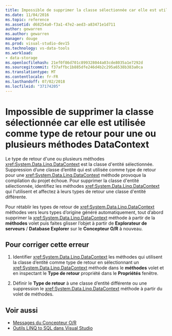 ```yaml
---
title: Impossible de supprimer la classe sélectionnée car elle est utilisée comme type de retour pour une ou plusieurs méthodes DataContext
ms.date: 11/04/2016
ms.topic: reference
ms.assetid: d68254a0-f3a1-47e2-aed3-a83471e1d711
author: gewarren
ms.author: gewarren
manager: douge
ms.prod: visual-studio-dev15
ms.technology: vs-data-tools
ms.workload:
- data-storage
ms.openlocfilehash: 21ef0f86d701c899328044a03cde8035a1e7292d
ms.sourcegitcommit: f37affbc1b885dfe246d4b2c295a6538b383a0ca
ms.translationtype: MT
ms.contentlocale: fr-FR
ms.lasthandoff: 07/02/2018
ms.locfileid: "37174205"
---
```

# <a name="the-selected-class-cannot-be-deleted-because-it-is-used-as-a-return-type-for-one-or-more-datacontext-methods"></a>Impossible de supprimer la classe sélectionnée car elle est utilisée comme type de retour pour une ou plusieurs méthodes DataContext

Le type de retour d'une ou plusieurs méthodes <xref:System.Data.Linq.DataContext> est la classe d'entité sélectionnée. Suppression d’une classe d’entité qui est utilisée comme type de retour pour une <xref:System.Data.Linq.DataContext> méthode provoque la compilation du projet échoue. Pour supprimer la classe d'entité sélectionnée, identifiez les méthodes <xref:System.Data.Linq.DataContext> qui l'utilisent et affectez à leurs types de retour une classe d'entité différente.

Pour rétablir les types de retour de <xref:System.Data.Linq.DataContext> méthodes vers leurs types d’origine généré automatiquement, tout d’abord supprimer la <xref:System.Data.Linq.DataContext> méthode à partir de la **méthodes** volet puis faites glisser l’objet à partir de **Explorateur de serveurs** / **Database Explorer** sur le **Concepteur O/R** à nouveau.

## <a name="to-correct-this-error"></a>Pour corriger cette erreur

1. Identifier <xref:System.Data.Linq.DataContext> les méthodes qui utilisent la classe d’entité comme type de retour en sélectionnant un <xref:System.Data.Linq.DataContext> méthode dans le **méthodes** volet et en inspectant le **Type de retour** propriété dans le **Propriétés** fenêtre.

2. Définir le **Type de retour** à une classe d’entité différente ou une suppression le <xref:System.Data.Linq.DataContext> méthode à partir du volet de méthodes.

## <a name="see-also"></a>Voir aussi

- [Messages du Concepteur O/R](../data-tools/o-r-designer-messages.md)
- [Outils LINQ to SQL dans Visual Studio](../data-tools/linq-to-sql-tools-in-visual-studio2.md)